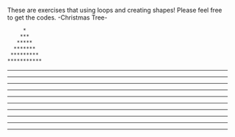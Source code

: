 <Loops for fun>

These are exercises that using loops and creating shapes! Please feel free to get the codes.
-Christmas Tree-
  
         *
        ***
       *****
      *******
     *********
    ***********
   *************
  ***************
 *****************
*******************
  *  *  *  *  *  *
  *  *  *  *  *  *
  *  *  *  *  *  *
  *  *  *  *  *  *
  *  *  *  *  *  *
  *  *  *  *  *  *

